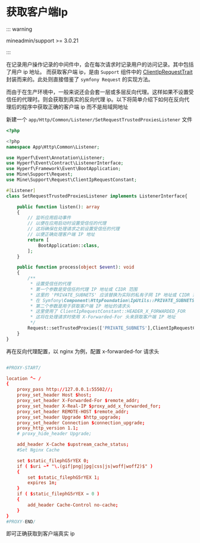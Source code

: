 # 获取客户端Ip

::: warning 

mineadmin/support >= 3.0.21

:::

在记录用户操作记录的中间件中，会在每次请求时记录用户的访问记录。其中包括了用户 ip 地址。
而获取客户端 ip，是由 `Support` 组件中的 [ClientIpRequestTrait](https://github.com/mineadmin/components/blob/3.0/src/Support/Request/ClientIpRequestTrait.php) 封装而来的。此处则直接借鉴了 `symfony Request` 的实现方法。

而由于在生产环境中，一般来说还会会套一层或多层反向代理。这样如果不设置受信任的代理时。则会获取到真实的反向代理 ip。以下将简单介绍下如何在反向代理后的程序中获取正确的客户端 ip 而不是局域网地址


新建一个 `app/Http/Common/Listener/SetRequestTrustedProxiesListener` 文件

```php
<?php

<?php
namespace App\Http\Common\Listener;

use Hyperf\Event\Annotation\Listener;
use Hyperf\Event\Contract\ListenerInterface;
use Hyperf\Framework\Event\BootApplication;
use Mine\Support\Request;
use Mine\Support\Request\ClientIpRequestConstant;

#[Listener]
class SetRequestTrustedProxiesListener implements ListenerInterface{

    public function listen(): array
    {
        // 监听应用启动事件
        // 以便在应用启动时设置受信任的代理
        // 这将确保在处理请求之前设置受信任的代理
        // 以便正确处理客户端 IP 地址
        return [
            BootApplication::class,
        ];
    }

    public function process(object $event): void
    {
        /**
         * 设置受信任的代理
         * 第一个参数是受信任的代理 IP 地址或 CIDR 范围
         * 这里的 'PRIVATE_SUBNETS' 应该替换为实际的私有子网 IP 地址或 CIDR 范围
         * 在 Symfony\Component\HttpFoundation\IpUtils::PRIVATE_SUBNETS 中定义了可信任的网段
         * 第二个参数是用于获取客户端 IP 地址的请求头
         * 这里使用了 ClientIpRequestConstant::HEADER_X_FORWARDED_FOR
         * 这将在处理请求时使用 X-Forwarded-For 头来获取客户端 IP 地址
         */
        Request::setTrustedProxies(['PRIVATE_SUBNETS'],ClientIpRequestConstant::HEADER_X_FORWARDED_FOR);
    }
}

```

再在反向代理配置，以 nginx 为例，配置 x-forwarded-for 请求头

```conf

#PROXY-START/

location ^~ /
{
    proxy_pass http://127.0.0.1:55502//;
    proxy_set_header Host $host;
    proxy_set_header X-Forwarded-For $remote_addr;
    proxy_set_header X-Real-IP $proxy_add_x_forwarded_for;
    proxy_set_header REMOTE-HOST $remote_addr;
    proxy_set_header Upgrade $http_upgrade;
    proxy_set_header Connection $connection_upgrade;
    proxy_http_version 1.1;
    # proxy_hide_header Upgrade;

    add_header X-Cache $upstream_cache_status;
    #Set Nginx Cache

    set $static_filephG5rYEX 0;
    if ( $uri ~* "\.(gif|png|jpg|css|js|woff|woff2)$" )
    {
        set $static_filephG5rYEX 1;
        expires 1m;
    }
    if ( $static_filephG5rYEX = 0 )
    {
        add_header Cache-Control no-cache;
    }
}
#PROXY-END/

```

即可正确获取到客户端真实 ip